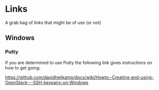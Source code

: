 # Links

A grab bag of links that might be of use (or not)

## Windows

### Putty

If you are determined to use Putty the following link gives instructions on how to get going:

https://github.com/davidheijkamp/docs/wiki/Howto:-Creating-and-using-OpenStack---SSH-keypairs-on-Windows